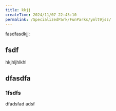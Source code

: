 ```yaml
---
title: kkjj
createTime: 2024/11/07 22:45:10
permalink: /SpecializedPark/FunParks/ymlt9jsz/
---
```


fasdfasdkjj;


## fsdf 


hkjhljhlkhl


## dfasdfa 

### 1fsdfs

dfadsfad adsf